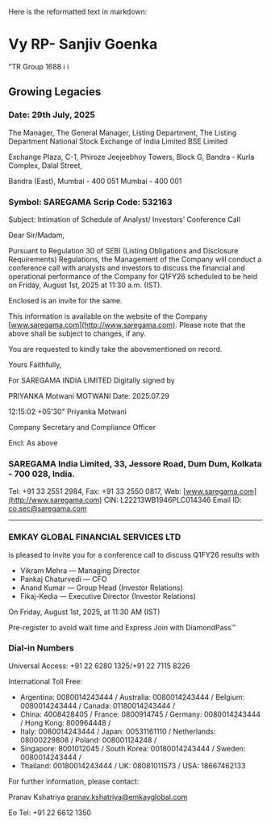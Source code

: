 Here is the reformatted text in markdown:

# Vy RP- Sanjiv Goenka
"TR Group 1688 i i

## Growing Legacies

### Date: 29th July, 2025

The Manager, The General Manager,
Listing Department, The Listing Department
National Stock Exchange of India Limited BSE Limited

Exchange Plaza, C-1, Phiroze Jeejeebhoy Towers,
Block G, Bandra - Kurla Complex, Dalal Street,

Bandra (East), Mumbai - 400 051 Mumbai - 400 001

### Symbol: SAREGAMA Scrip Code: 532163

Subject: Intimation of Schedule of Analyst/ Investors’ Conference Call

Dear Sir/Madam,

Pursuant to Regulation 30 of SEBI (Listing Obligations and Disclosure Requirements) Regulations, the Management of the Company will conduct a conference call with analysts and investors to discuss the financial and operational performance of the Company for Q1FY26 scheduled to be held on Friday, August 1st, 2025 at 11:30 a.m. (IST).

Enclosed is an invite for the same.

This information is available on the website of the Company [www.saregama.com](http://www.saregama.com). Please note that the above shall be subject to changes, if any.

You are requested to kindly take the abovementioned on record.

Yours Faithfully,

For SAREGAMA INDIA LIMITED
Digitally signed by

PRIYANKA Motwani
MOTWANI
Date: 2025.07.29

12:15:02 +05'30"
Priyanka Motwani

Company Secretary and Compliance Officer

Encl: As above

### SAREGAMA India Limited, 33, Jessore Road, Dum Dum, Kolkata - 700 028, India.
Tel: +91 33 2551 2984, Fax: +91 33 2550 0817, Web: [www.saregama.com](http://www.saregama.com)
CIN: L22213WB1946PLC014346 Email ID: co.sec@saregama.com

---

### EMKAY GLOBAL FINANCIAL SERVICES LTD

is pleased to invite you for a conference call to discuss Q1FY26 results with

* Vikram Mehra — Managing Director
* Pankaj Chaturvedi — CFO
* Anand Kumar — Group Head (Investor Relations)
* Fikaj-Kedia — Executive Director (Investor Relations)

On Friday, August 1st, 2025, at 11:30 AM (IST)

Pre-register to avoid wait time and Express Join with DiamondPass™

### Dial-in Numbers

Universal Access: +91 22 6280 1325/+91 22 7115 8226

International Toll Free:
* Argentina: 0080014243444 / Australia: 0080014243444 / Belgium: 0080014243444 / Canada: 01180014243444 /
* China: 4008428405 / France: 0800914745 / Germany: 0080014243444 / Hong Kong: 800964448 /
* Italy: 0080014243444 / Japan: 00531161110 / Netherlands: 08000229808 / Poland: 008001124248 /
* Singapore: 8001012045 / South Korea: 00180014243444 / Sweden: 0080014243444 /
* Thailand: 00180014243444 / UK: 08081011573 / USA: 18667462133

For further information, please contact:

Pranav Kshatriya
pranav.kshatriya@emkayglobal.com

Eo Tel: +91 22 6612 1350